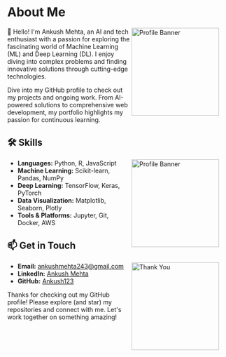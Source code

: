 # About Me


<div>
<img src="https://github.com/user-attachments/assets/b253effc-bba3-45db-bc6b-94731c74ac00" alt="Profile Banner" align="right" width="200" style="padding-right: 20px;"/>

👋 Hello! I'm Ankush Mehta, an AI and tech enthusiast with a passion for exploring the fascinating world of Machine Learning (ML) and Deep Learning (DL). I enjoy diving into complex problems and finding innovative solutions through cutting-edge technologies.

Dive into my GitHub profile to check out my projects and ongoing work. From AI-powered solutions to comprehensive web development, my portfolio highlights my passion for continuous learning.

## 🛠️ Skills
<div>
<img src="https://github.com/user-attachments/assets/eade72d1-1b7a-452f-84d8-ee8694cd5a68"alt="Profile Banner" align="right" width="200" style="padding-right: 20px;" />
</div>
  <ul>
    <li><b>Languages:</b> Python, R, JavaScript</li>
    <li><b>Machine Learning:</b> Scikit-learn, Pandas, NumPy</li>
    <li><b>Deep Learning:</b> TensorFlow, Keras, PyTorch</li>
    <li><b>Data Visualization:</b> Matplotlib, Seaborn, Plotly</li>
    <li><b>Tools & Platforms:</b> Jupyter, Git, Docker, AWS</li>
  </ul>
  

## 📫 Get in Touch
<div>
  <img src="https://cdn.dribbble.com/users/3497212/screenshots/11476810/media/c18175dc05724f0c933fa8f49b2ff875.gif" alt="Thank You" align="right" width="200" style="padding-right: 20px;"/>
</div>
  <ul>
    <li><b>Email:</b> <a href="mailto:ankushmehta243@gmail.com">ankushmehta243@gmail.com</a></li>
    <li><b>LinkedIn:</b> <a href="https://www.linkedin.com/in/i-ankush-mehta/">Ankush Mehta</a></li>
    <li><b>GitHub:</b> <a href="https://github.com/ankushmehta123">Ankush123</a></li>
  </ul>





Thanks for checking out my GitHub profile! Please explore (and star) my repositories and connect with me. Let's work together on something amazing!


